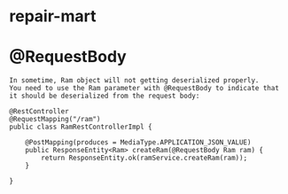 # repair-mart


#   @RequestBody 
    In sometime, Ram object will not getting deserialized properly. 
    You need to use the Ram parameter with @RequestBody to indicate that it should be deserialized from the request body:

    @RestController
    @RequestMapping("/ram")
    public class RamRestControllerImpl {

        @PostMapping(produces = MediaType.APPLICATION_JSON_VALUE)
        public ResponseEntity<Ram> createRam(@RequestBody Ram ram) {
            return ResponseEntity.ok(ramService.createRam(ram));
        }

    }